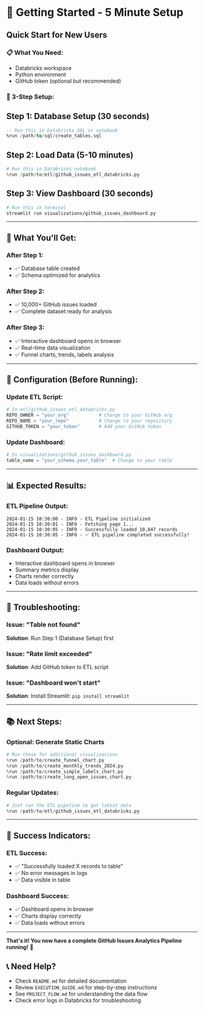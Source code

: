# 🚀 **Getting Started - 5 Minute Setup**

## **Quick Start for New Users**

### **📋 What You Need:**
- Databricks workspace
- Python environment
- GitHub token (optional but recommended)

### **🎯 3-Step Setup:**

## **Step 1: Database Setup** (30 seconds)
```sql
-- Run this in Databricks SQL or notebook
%run /path/to/sql/create_tables.sql
```

## **Step 2: Load Data** (5-10 minutes)
```python
# Run this in Databricks notebook
%run /path/to/etl/github_issues_etl_databricks.py
```

## **Step 3: View Dashboard** (30 seconds)
```bash
# Run this in terminal
streamlit run visualizations/github_issues_dashboard.py
```

---

## **🎯 What You'll Get:**

### **After Step 1:**
- ✅ Database table created
- ✅ Schema optimized for analytics

### **After Step 2:**
- ✅ 10,000+ GitHub issues loaded
- ✅ Complete dataset ready for analysis

### **After Step 3:**
- ✅ Interactive dashboard opens in browser
- ✅ Real-time data visualization
- ✅ Funnel charts, trends, labels analysis

---

## **🔧 Configuration (Before Running):**

### **Update ETL Script:**
```python
# In etl/github_issues_etl_databricks.py
REPO_OWNER = "your_org"           # Change to your GitHub org
REPO_NAME = "your_repo"           # Change to your repository
GITHUB_TOKEN = "your_token"       # Add your GitHub token
```

### **Update Dashboard:**
```python
# In visualizations/github_issues_dashboard.py
table_name = "your_schema.your_table"  # Change to your table
```

---

## **📊 Expected Results:**

### **ETL Pipeline Output:**
```
2024-01-15 10:30:00 - INFO - ETL Pipeline initialized
2024-01-15 10:30:01 - INFO - Fetching page 1...
2024-01-15 10:30:05 - INFO - Successfully loaded 10,847 records
2024-01-15 10:30:05 - INFO - ✅ ETL pipeline completed successfully!
```

### **Dashboard Output:**
- Interactive dashboard opens in browser
- Summary metrics display
- Charts render correctly
- Data loads without errors

---

## **🚨 Troubleshooting:**

### **Issue: "Table not found"**
**Solution**: Run Step 1 (Database Setup) first

### **Issue: "Rate limit exceeded"**
**Solution**: Add GitHub token to ETL script

### **Issue: "Dashboard won't start"**
**Solution**: Install Streamlit: `pip install streamlit`

---

## **📚 Next Steps:**

### **Optional: Generate Static Charts**
```python
# Run these for additional visualizations
%run /path/to/create_funnel_chart.py
%run /path/to/create_monthly_trends_2024.py
%run /path/to/create_simple_labels_chart.py
%run /path/to/create_long_open_issues_chart.py
```

### **Regular Updates:**
```python
# Just run the ETL pipeline to get latest data
%run /path/to/etl/github_issues_etl_databricks.py
```

---

## **🎯 Success Indicators:**

### **ETL Success:**
- ✅ "Successfully loaded X records to table"
- ✅ No error messages in logs
- ✅ Data visible in table

### **Dashboard Success:**
- ✅ Dashboard opens in browser
- ✅ Charts display correctly
- ✅ Data loads without errors

---

**That's it! You now have a complete GitHub Issues Analytics Pipeline running!** 🎯

## **📞 Need Help?**

- Check `README.md` for detailed documentation
- Review `EXECUTION_GUIDE.md` for step-by-step instructions
- See `PROJECT_FLOW.md` for understanding the data flow
- Check error logs in Databricks for troubleshooting

